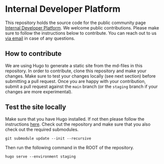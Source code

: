 # Internal Developer Platform

This repository holds the source code for the public community page [Internal Developer Platform](https://internaldeveloperplatform.org). We welcome public contributions. Please make sure to follow the instructions below to contribute. You can reach out to us [via email](mailto:info@internaldeveloperplatform.org) in case of any questions.

## How to contribute

We are using Hugo to generate a static site from the md-files in this repository. In order to contribute, clone this repository and make your changes. Make sure to test your changes locally (see next section) before submitting a pull request. Once you are happy with your contribution, submit a pull request against the `main` branch (or the `staging` branch if your changes are more experimental).

## Test the site locally

Make sure that you have Hugo installed. If not then please follow the instructions [here](https://gohugo.io/getting-started/installing/). Check out the repository and make sure that you also check out the required submodules.

````
git submodule update --init --recursive
````

Then run the following command in the ROOT of the repository.

````
hugo serve --environment staging
`````
